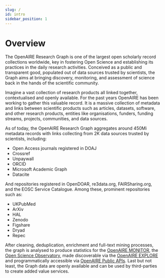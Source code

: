 ```yaml
---
slug: /
id: intro
sidebar_position: 1
---
```


# Overview 

The OpenAIRE Research Graph is one of the largest open scholarly record collections worldwide, key in fostering Open Science and establishing its practices in the daily research activities.
Conceived as a public and transparent good, populated out of data sources trusted by scientists, the Graph aims at bringing discovery, monitoring, and assessment of science back in the hands of the scientific community.

Imagine a vast collection of research products all linked together, contextualised and openly available. For the past years OpenAIRE has been working to gather this valuable record. It is a massive collection of metadata and links between scientific products such as articles, datasets, software, and other research products, entities like organisations, funders, funding streams, projects, communities, and data sources.

As of today, the OpenAIRE Research Graph aggregates around 450Mi metadata records with links collecting from 2K data sources trusted by scientists, including:

* Open Access journals registered in DOAJ
* Crossref
* Unpaywall
* ORCID
* Microsoft Academic Graph
* Datacite

And repositories registered in OpenDOAR, re3data.org, FAIRSharing.org, and the EOSC Service Catalogue. Among these, prominent repositories such as:

* UKPubMed
* ArXiv
* HAL
* Zenodo
* Figshare
* Dryad
* Repec

After cleaning, deduplication, enrichment and full-text mining processes, the graph is analysed to produce statistics for the [OpenAIRE MONITOR](https://monitor.openaire.eu), the [Open Science Observatory](https://osobservatory.openaire.eu), made discoverable via the [OpenAIRE EXPLORE](https://explore.openaire.eu) and programmatically accessible via [OpenAIRE Public APIs](https://develop.openaire.eu).
Last but not least, the Graph data are openly available and can be used by third-parties to create added value services. 

